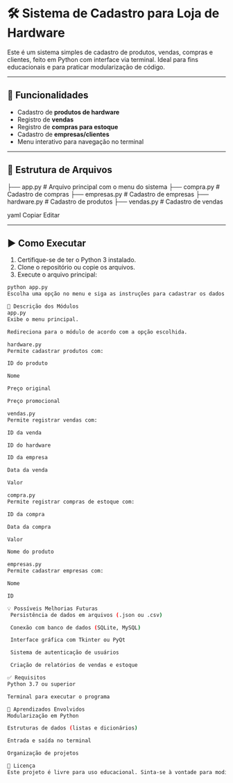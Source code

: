 
# 🛠️ Sistema de Cadastro para Loja de Hardware

Este é um sistema simples de cadastro de produtos, vendas, compras e clientes, feito em Python com interface via terminal. Ideal para fins educacionais e para praticar modularização de código.

---

## 📌 Funcionalidades

- Cadastro de **produtos de hardware**
- Registro de **vendas**
- Registro de **compras para estoque**
- Cadastro de **empresas/clientes**
- Menu interativo para navegação no terminal

---

## 📁 Estrutura de Arquivos

├── app.py # Arquivo principal com o menu do sistema
├── compra.py # Cadastro de compras
├── empresas.py # Cadastro de empresas
├── hardware.py # Cadastro de produtos
├── vendas.py # Cadastro de vendas

yaml
Copiar
Editar

---

## ▶️ Como Executar

1. Certifique-se de ter o Python 3 instalado.
2. Clone o repositório ou copie os arquivos.
3. Execute o arquivo principal:

```bash
python app.py
Escolha uma opção no menu e siga as instruções para cadastrar os dados.

📂 Descrição dos Módulos
app.py
Exibe o menu principal.

Redireciona para o módulo de acordo com a opção escolhida.

hardware.py
Permite cadastrar produtos com:

ID do produto

Nome

Preço original

Preço promocional

vendas.py
Permite registrar vendas com:

ID da venda

ID do hardware

ID da empresa

Data da venda

Valor

compra.py
Permite registrar compras de estoque com:

ID da compra

Data da compra

Valor

Nome do produto

empresas.py
Permite cadastrar empresas com:

Nome

ID

💡 Possíveis Melhorias Futuras
 Persistência de dados em arquivos (.json ou .csv)

 Conexão com banco de dados (SQLite, MySQL)

 Interface gráfica com Tkinter ou PyQt

 Sistema de autenticação de usuários

 Criação de relatórios de vendas e estoque

✅ Requisitos
Python 3.7 ou superior

Terminal para executar o programa

🧠 Aprendizados Envolvidos
Modularização em Python

Estruturas de dados (listas e dicionários)

Entrada e saída no terminal

Organização de projetos

📜 Licença
Este projeto é livre para uso educacional. Sinta-se à vontade para modificar e reutilizar.
